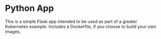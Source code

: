 # Python App

This is a simple Flask app intended to be used as part of a greater Kubernetes example. Includes a Dockerfile, if you choose to build your own images.